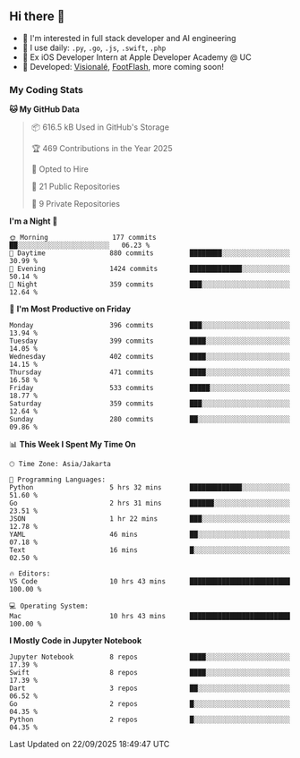 ## Hi there 👋

- 🤖 I'm interested in full stack developer and AI engineering
- 🌱 I use daily: `.py`, `.go`, `.js`, `.swift`, `.php`
- 🍎 Ex iOS Developer Intern at Apple Developer Academy @ UC
- 🔨 Developed: [Visionalé](https://apps.apple.com/id/app/visional%C3%A9/id6737191146), [FootFlash](https://apps.apple.com/id/app/footflash/id6550905078), more coming soon!

### My Coding Stats

<!--START_SECTION:waka-->
**🐱 My GitHub Data** 

> 📦 616.5 kB Used in GitHub's Storage 
 > 
> 🏆 469 Contributions in the Year 2025
 > 
> 💼 Opted to Hire
 > 
> 📜 21 Public Repositories 
 > 
> 🔑 9 Private Repositories 
 > 
**I'm a Night 🦉** 

```text
🌞 Morning                177 commits         ██░░░░░░░░░░░░░░░░░░░░░░░   06.23 % 
🌆 Daytime                880 commits         ████████░░░░░░░░░░░░░░░░░   30.99 % 
🌃 Evening                1424 commits        █████████████░░░░░░░░░░░░   50.14 % 
🌙 Night                  359 commits         ███░░░░░░░░░░░░░░░░░░░░░░   12.64 % 
```
📅 **I'm Most Productive on Friday** 

```text
Monday                   396 commits         ███░░░░░░░░░░░░░░░░░░░░░░   13.94 % 
Tuesday                  399 commits         ████░░░░░░░░░░░░░░░░░░░░░   14.05 % 
Wednesday                402 commits         ████░░░░░░░░░░░░░░░░░░░░░   14.15 % 
Thursday                 471 commits         ████░░░░░░░░░░░░░░░░░░░░░   16.58 % 
Friday                   533 commits         █████░░░░░░░░░░░░░░░░░░░░   18.77 % 
Saturday                 359 commits         ███░░░░░░░░░░░░░░░░░░░░░░   12.64 % 
Sunday                   280 commits         ██░░░░░░░░░░░░░░░░░░░░░░░   09.86 % 
```


📊 **This Week I Spent My Time On** 

```text
🕑︎ Time Zone: Asia/Jakarta

💬 Programming Languages: 
Python                   5 hrs 32 mins       █████████████░░░░░░░░░░░░   51.60 % 
Go                       2 hrs 31 mins       ██████░░░░░░░░░░░░░░░░░░░   23.51 % 
JSON                     1 hr 22 mins        ███░░░░░░░░░░░░░░░░░░░░░░   12.78 % 
YAML                     46 mins             ██░░░░░░░░░░░░░░░░░░░░░░░   07.18 % 
Text                     16 mins             █░░░░░░░░░░░░░░░░░░░░░░░░   02.50 % 

🔥 Editors: 
VS Code                  10 hrs 43 mins      █████████████████████████   100.00 % 

💻 Operating System: 
Mac                      10 hrs 43 mins      █████████████████████████   100.00 % 
```

**I Mostly Code in Jupyter Notebook** 

```text
Jupyter Notebook         8 repos             ████░░░░░░░░░░░░░░░░░░░░░   17.39 % 
Swift                    8 repos             ████░░░░░░░░░░░░░░░░░░░░░   17.39 % 
Dart                     3 repos             ██░░░░░░░░░░░░░░░░░░░░░░░   06.52 % 
Go                       2 repos             █░░░░░░░░░░░░░░░░░░░░░░░░   04.35 % 
Python                   2 repos             █░░░░░░░░░░░░░░░░░░░░░░░░   04.35 % 
```




 Last Updated on 22/09/2025 18:49:47 UTC
<!--END_SECTION:waka-->

<!--
**nico-samuelson/nico-samuelson** is a ✨ _special_ ✨ repository because its `README.md` (this file) appears on your GitHub profile.

Here are some ideas to get you started:

- 🔭 I’m currently working on ...
- 🌱 I’m currently learning ...
- 👯 I’m looking to collaborate on ...
- 🤔 I’m looking for help with ...
- 💬 Ask me about ...
- 📫 How to reach me: ...
- 😄 Pronouns: ...
- ⚡ Fun fact: ...
-->
